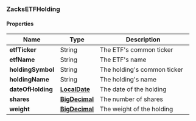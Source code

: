
[//]: # (CLASS:ZacksETFHolding)

[//]: # (KIND:object)

### ZacksETFHolding

#### Properties

[//]: # (START_DEFINITION)

Name | Type | Description
------------ | ------------- | -------------
**etfTicker** | String | The ETF&#39;s common ticker &nbsp;
**etfName** | String | The ETF&#39;s name &nbsp;
**holdingSymbol** | String | The holding&#39;s common ticker &nbsp;
**holdingName** | String | The holding&#39;s name &nbsp;
**dateOfHolding** | [**LocalDate**](LocalDate.md) | The date of the holding &nbsp;
**shares** | [**BigDecimal**](BigDecimal.md) | The number of shares &nbsp;
**weight** | [**BigDecimal**](BigDecimal.md) | The weight of the holding &nbsp;

[//]: # (END_DEFINITION)


[//]: # (CONTAINED_CLASS:LocalDate)


[//]: # (CONTAINED_CLASS:BigDecimal)


[//]: # (CONTAINED_CLASS:BigDecimal)





